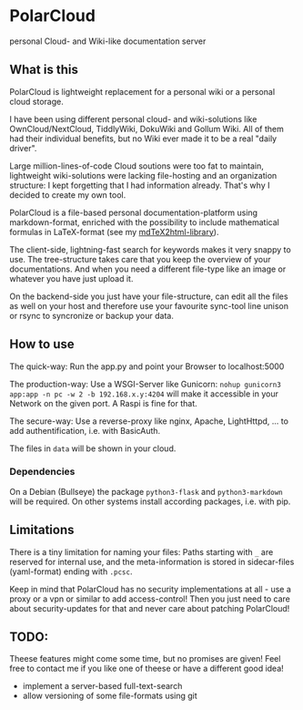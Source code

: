 # PolarCloud
personal Cloud- and Wiki-like documentation server

## What is this

PolarCloud is lightweight replacement for a personal wiki or a personal cloud storage.

I have been using different personal cloud- and wiki-solutions like OwnCloud/NextCloud, TiddlyWiki, DokuWiki and Gollum Wiki. All of them had their individual benefits, but no Wiki ever made it to be a real "daily driver".

Large million-lines-of-code Cloud soutions were too fat to maintain, lightweight wiki-solutions were lacking file-hosting and an organization structure: I kept forgetting that I had information already. That's why I decided to create my own tool.

PolarCloud is a file-based personal documentation-platform using markdown-format, enriched with the possibility to include mathematical formulas in LaTeX-format (see my [mdTeX2html-library](https://github.com/polarwinkel/mdtex2html)).

The client-side, lightning-fast search for keywords makes it very snappy to use. The tree-structure takes care that you keep the overview of your documentations. And when you need a different file-type like an image or whatever you have just upload it.

On the backend-side you just have your file-structure, can edit all the files as well on your host and therefore use your favourite sync-tool line unison or rsync to syncronize or backup your data.

## How to use

The quick-way: Run the app.py and point your Browser to localhost:5000

The production-way: Use a WSGI-Server like Gunicorn: `nohup gunicorn3 app:app -n pc -w 2 -b 192.168.x.y:4204` will make it accessible in your Network on the given port. A Raspi is fine for that. 

The secure-way: Use a reverse-proxy like nginx, Apache, LightHttpd, ... to add authentification, i.e. with BasicAuth.

The files in `data` will be shown in your cloud.

### Dependencies

On a Debian (Bullseye) the package `python3-flask` and `python3-markdown` will be required. On other systems install according packages, i.e. with pip.

## Limitations

There is a tiny limitation for naming your files: Paths starting with `_` are reserved for internal use, and the meta-information is stored in sidecar-files (yaml-format) ending with `.pcsc`.

Keep in mind that PolarCloud has no security implementations at all - use a proxy or a vpn or similar to add access-control! Then you just need to care about security-updates for that and never care about patching PolarCloud!

## TODO:

Theese features might come some time, but no promises are given! Feel free to contact me if you like one of theese or have a different good idea!

- implement a server-based full-text-search
- allow versioning of some file-formats using git
